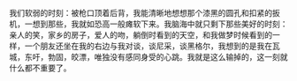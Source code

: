 我们软弱的时刻：被枪口顶着后背，我能清晰地想想那个漆黑的圆孔和扣紧的扳机，一想到那些，我就如恐高一般瘫软下来。我脑海中就只剩下那些美好的时刻：亲人的笑，家乡的房子，爱人的吻，躺倒时看到的天空，和我做梦时候看到的一样，一个朋友还坐在我的右边与我对谈，谈尼采，谈黑格尔，我想到的是我在瓦城，东吁，勃固，皎漂，唯独没有感同身受的心跳。我就是这么输掉的，这一刻就什么都不重要了。